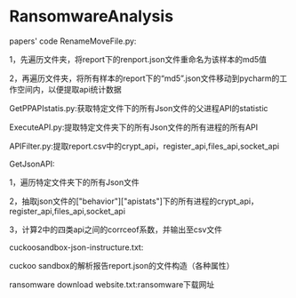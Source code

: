 # RansomwareAnalysis
papers' code
RenameMoveFile.py:

1，先遍历文件夹，将report下的renport.json文件重命名为该样本的md5值

2，再遍历文件夹，将所有样本的report下的“md5”.json文件移动到pycharm的工作空间内，以便提取api统计数据

GetPPAPIstatis.py:获取特定文件下的所有Json文件的父进程API的statistic

ExecuteAPI.py:提取特定文件夹下的所有Json文件的所有进程的所有API

APIFilter.py:提取report.csv中的crypt_api，register_api,files_api,socket_api

GetJsonAPI:

1，遍历特定文件夹下的所有Json文件
           
2，抽取json文件的["behavior"]["apistats"]下的所有进程的crypt_api，register_api,files_api,socket_api

3，计算2中的四类api之间的corrceof系数，并输出至csv文件

cuckoosandbox-json-instructure.txt:

cuckoo sandbox的解析报告report.json的文件构造（各种属性）

ransomware download website.txt:ransomware下载网址
